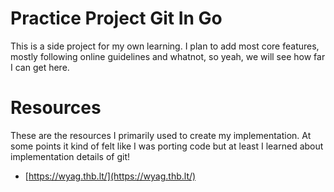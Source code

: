 # Practice Project Git In Go

This is a side project for my own learning. I plan to add most core features, mostly
following online guidelines and whatnot, so yeah, we will see how far I can get here.

# Resources

These are the resources I primarily used to create my implementation. At some points it
kind of felt like I was porting code but at least I learned about implementation
details of git!

- [https://wyag.thb.lt/](https://wyag.thb.lt/)
